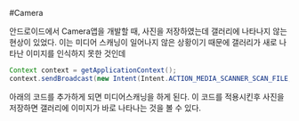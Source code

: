 #Camera

안드로이드에서 Camera앱을 개발할 때, 사진을 저장하였는데 갤러리에 나타나지 않는 현상이 있었다.
이는 미디어 스캐닝이 일어나지 않은 상황이기 때문에 갤러리가 새로 나타난 이미지를 인식하지 못한 것인데

```java
Context context = getApplicationContext();
context.sendBroadcast(new Intent(Intent.ACTION_MEDIA_SCANNER_SCAN_FILE, Uri.fromFile(pictureFile)));
```

아래의 코드를 추가하게 되면 미디어스캐닝을 하게 된다. 이 코드를 적용시킨후 사진을 저장하면 갤러리에 이미지가 바로 나타나는 것을 볼 수 있다.